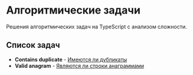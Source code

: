 # Алгоритмические задачи

Решения алгоритмических задач на TypeScript с анализом сложности.

## Список задач

- **Contains duplicate** - [Имеются ли дубликаты](./src/contains-duplicate)
- **Valid anagram** - [Являются ли строки анаграммами](./src/valid-anagram)
